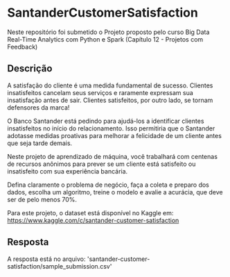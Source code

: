 # SantanderCustomerSatisfaction

Neste repositório foi submetido o Projeto proposto pelo curso Big Data Real-Time Analytics com Python e Spark (Capítulo 12 - Projetos com Feedback)

## Descrição

A satisfação do cliente é uma medida fundamental de sucesso. Clientes insatisfeitos cancelam seus serviços e raramente expressam sua insatisfação antes de sair. Clientes satisfeitos, por outro lado, se tornam defensores da marca!

O Banco Santander está pedindo para ajudá-los a identificar clientes insatisfeitos no início do relacionamento. Isso permitiria que o Santander adotasse medidas proativas para melhorar a felicidade de um cliente antes que seja tarde demais.

Neste projeto de aprendizado de máquina, você trabalhará com centenas de recursos anônimos para prever se um cliente está satisfeito ou insatisfeito com sua experiência bancária.

Defina claramente o problema de negócio, faça a coleta e preparo dos dados, escolha um algoritmo, treine o modelo e avalie a acurácia, que deve ser de pelo menos 70%.

Para este projeto, o dataset está disponível no Kaggle em: https://www.kaggle.com/c/santander-customer-satisfaction

## Resposta
A resposta está no arquivo: 'santander-customer-satisfaction/sample_submission.csv'
